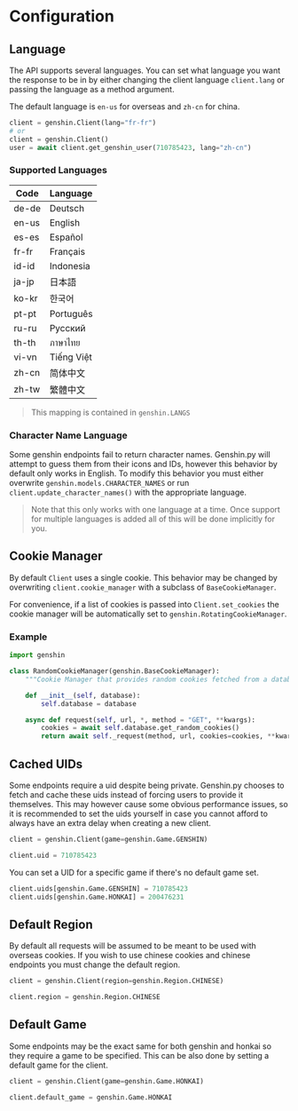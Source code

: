 # Configuration

## Language

The API supports several languages. You can set what language you want the response to be in by either changing the client language `client.lang` or passing the language as a method argument.

The default language is `en-us` for overseas and `zh-cn` for china.

```py
client = genshin.Client(lang="fr-fr")
# or
client = genshin.Client()
user = await client.get_genshin_user(710785423, lang="zh-cn")
```

### Supported Languages

| Code  | Language   |
| ----- | ---------- |
| de-de | Deutsch    |
| en-us | English    |
| es-es | Español    |
| fr-fr | Français   |
| id-id | Indonesia  |
| ja-jp | 日本語     |
| ko-kr | 한국어     |
| pt-pt | Português  |
| ru-ru | Pусский    |
| th-th | ภาษาไทย    |
| vi-vn | Tiếng Việt |
| zh-cn | 简体中文   |
| zh-tw | 繁體中文   |

> This mapping is contained in `genshin.LANGS`

### Character Name Language

Some genshin endpoints fail to return character names. Genshin.py will attempt to guess them from their icons and IDs, however this behavior by default only works in English.
To modify this behavior you must either overwrite `genshin.models.CHARACTER_NAMES` or run `client.update_character_names()` with the appropriate language.

> Note that this only works with one language at a time. Once support for multiple languages is added all of this will be done implicitly for you.

## Cookie Manager

By default `Client` uses a single cookie. This behavior may be changed by overwriting `client.cookie_manager` with a subclass of `BaseCookieManager`.

For convenience, if a list of cookies is passed into `Client.set_cookies` the cookie manager will be automatically set to `genshin.RotatingCookieManager`.

### Example

```py
import genshin

class RandomCookieManager(genshin.BaseCookieManager):
    """Cookie Manager that provides random cookies fetched from a database."""

    def __init__(self, database):
        self.database = database

    async def request(self, url, *, method = "GET", **kwargs):
        cookies = await self.database.get_random_cookies()
        return await self._request(method, url, cookies=cookies, **kwargs)

```

## Cached UIDs

Some endpoints require a uid despite being private. Genshin.py chooses to fetch and cache these uids instead of forcing users to provide it themselves.
This may however cause some obvious performance issues, so it is recommended to set the uids yourself in case you cannot afford to always have an extra delay when creating a new client.

```py
client = genshin.Client(game=genshin.Game.GENSHIN)

client.uid = 710785423
```

You can set a UID for a specific game if there's no default game set.

```py
client.uids[genshin.Game.GENSHIN] = 710785423
client.uids[genshin.Game.HONKAI] = 200476231
```

## Default Region

By default all requests will be assumed to be meant to be used with overseas cookies.
If you wish to use chinese cookies and chinese endpoints you must change the default region.

```py
client = genshin.Client(region=genshin.Region.CHINESE)

client.region = genshin.Region.CHINESE
```

## Default Game

Some endpoints may be the exact same for both genshin and honkai so they require a game to be specified. This can be also done by setting a default game for the client.

```py
client = genshin.Client(game=genshin.Game.HONKAI)

client.default_game = genshin.Game.HONKAI
```

